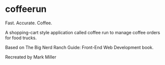 # coffeerun
Fast. Accurate. Coffee.

A shopping-cart style application called coffee run to manage coffee orders for food trucks. 

Based on The Big Nerd Ranch Guide: Front-End Web Development book.

Recreated by Mark Miller 
